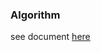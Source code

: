 ### Algorithm
see document [here](https://github.com/phamhongphuc1999/Algorithm/blob/main/document)
